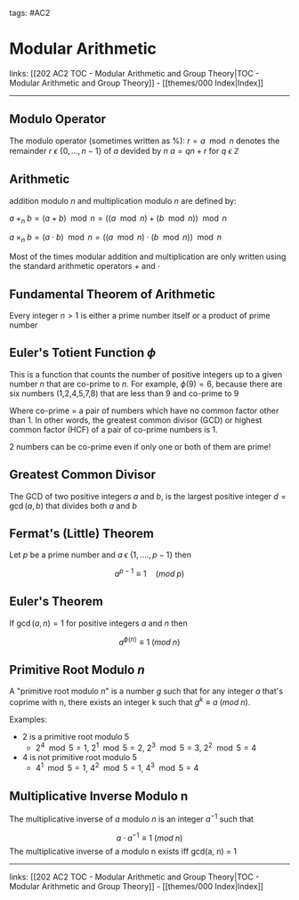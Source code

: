 tags: #AC2

# Modular Arithmetic

links:  [[202 AC2 TOC - Modular Arithmetic and Group Theory|TOC - Modular Arithmetic and Group Theory]] - [[themes/000 Index|Index]]

---

## Modulo Operator

The modulo operator (sometimes written as %): $r=a\mod n$ denotes the remainder $r$ $\epsilon$ {$0,...,n-1$} of $a$ devided by $n$
$a = qn + r$ for $q$ $\epsilon$ $\mathbb{Z}$

## Arithmetic

addition modulo $n$ and multiplication modulo $n$ are defined by:

$a \;+_n \; b =(a+b)\mod{n} = ((a \mod n) + (b \mod n))\mod n$

$a \;\times_n \; b =(a\cdot b)\mod{n} = ((a \mod n) \cdot (b \mod n))\mod n$

Most of the times modular addition and multiplication are only written using the standard arithmetic operators $+$ and $\cdot$

## Fundamental Theorem of Arithmetic

Every integer $n \gt 1$ is either a prime number itself or a product of prime number

## Euler's Totient Function $\phi$

This is a function that counts the number of positive integers up to a given number $n$ that are co-prime to $n$. For example, $\phi(9)=6$, because there are six numbers (1,2,4,5,7,8) that are less than 9 and co-prime to 9

Where co-prime = a pair of numbers which have no common factor other than 1. In other words, the greatest common divisor (GCD) or highest common factor (HCF) of a pair of co-prime numbers is 1.

2 numbers can be co-prime even if only one or both of them are prime!

## Greatest Common Divisor

The GCD of two positive integers $a$ and $b$, is the largest positive integer $d=\gcd(a,b)$ that divides both $a$ and $b$

## Fermat's (Little) Theorem

Let $p$ be a prime number and $a \; \epsilon \; \{ 1,....,p-1\}$ then 

$$a^{p-1}\equiv 1 \quad (mod\; p)$$

## Euler's Theorem

If $\gcd (a,n) =1$ for positive integers $a$ and $n$ then

$$a^{\phi(n)}\equiv 1 \;(mod \; n)$$

## Primitive Root Modulo $n$

A "primitive root modulo $n$" is a number $g$ such that for any integer $a$ that's coprime with n, there exists an integer k such that $g^k \equiv a \;(mod \; n)$.

Examples:

- 2 is a primitive root modulo 5
	- $2^4 \mod 5 = 1$,  $2^1 \mod 5 = 2$, $2^3 \mod 5 = 3$, $2^2 \mod 5 = 4$   
- 4 is not primitive root modulo 5
	- $4^1 \mod 5 = 1$, $4^2 \mod 5 = 1$, $4^3 \mod 5 = 4$ 

## Multiplicative Inverse Modulo n

The multiplicative inverse of $a$ modulo $n$ is an integer $a^{-1}$ such that

$$a\cdot a^{-1} \equiv 1 \; (mod \;n)$$
The multiplicative inverse of a modulo n exists iff gcd(a, n) = 1

---

links:  [[202 AC2 TOC - Modular Arithmetic and Group Theory|TOC - Modular Arithmetic and Group Theory]] - [[themes/000 Index|Index]]